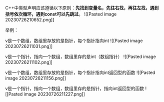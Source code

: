C++中类型声明应该遵循以下原则：**先找到变量名，先往右找，再往左找，遇到括号依次循环，遇到const可以先跳过**。
![[Pasted image 20230726210652.png]]

举例：

v是一个数组，数组里存放的是指针，每个指针指向int
![[Pasted image 20230726211031.png]]

v是一个指针，指向一个数组，数组里存的是int（数组指针）
![[Pasted image 20230726211102.png]]

v是一个数组，数组里存放的是指针，每个指针指向int返回型的函数
![[Pasted image 20230726211156.png]]

v是一个指针，指向一个数组，数组里存的是指针，指向int返回型的函数
![[Pasted image 20230726211227.png]]
